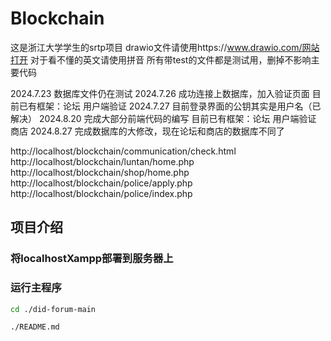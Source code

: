 # Blockchain
这是浙江大学学生的srtp项目
drawio文件请使用https://www.drawio.com/网站打开
对于看不懂的英文请使用拼音
所有带test的文件都是测试用，删掉不影响主要代码

2024.7.23 数据库文件仍在测试
2024.7.26 成功连接上数据库，加入验证页面
		  目前已有框架：论坛
						用户端验证
2024.7.27 目前登录界面的公钥其实是用户名（已解决）
2024.8.20 完成大部分前端代码的编写
		  目前已有框架：论坛
						用户端验证
						商店
2024.8.27 完成数据库的大修改，现在论坛和商店的数据库不同了

http://localhost/blockchain/communication/check.html
http://localhost/blockchain/luntan/home.php
http://localhost/blockchain/shop/home.php
http://localhost/blockchain/police/apply.php
http://localhost/blockchain/police/index.php

## 项目介绍

### 将localhostXampp部署到服务器上

### 运行主程序
```bash
cd ./did-forum-main

./README.md
```